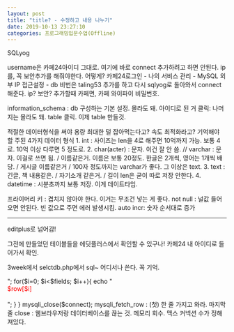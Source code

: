 ```yaml
---
layout: post
title: "title? - 수정하고 내용 나누기"
date: 2019-10-13 23:27:10
categories: 프로그래밍입문수업(Offline)
---
```


SQLyog

username은 카페24아이디 그대로.
여기에 바로 connect 추가하려고 하면 안된다.
ip를, 꼭 보안추가를 해줘야한다. 어떻게?
카페24로그인 - 나의 서비스 관리 - MySQL 외부 IP 접근설정 - db 비번은 taling53
추가를 하고 다시 sqlyog로 돌아와서 connect해준다.
ip? 보안? 추가할때 카페면, 카페 와이파이 비밀번호.

information_schema : db 구성하는 기본 설정. 몰라도 돼.
아이디로 된 거 클릭: 나머지는 몰라도 돼. table 클릭.
이제 table 만들것.

적절한 데이터형식을 써야 용량 최대한 덜 잡아먹는다고? 속도 최적화라고?
기억해야 할 주된 4가지 데이터 형식
	1. int : 사이즈는 len을 4로 해주면 10억까지 가능. 보통 4로. 10억 이상 다루면 5 정도로.
	2. char(acter) : 문자. 이건 잘 안 씀. // varchar : 문자. 이걸로 쓰면 됨. / 이름같은거. 이름은 보통 20정도. 한글은 2개씩, 영어는 1개씩 배당. / 게시글 이름같은거 / 100자 정도까지는 varchar가 좋다. 그 이상은 text.
	3. text : 긴글, 책 내용같은. / 자기소개 같은거. / 길이 len은 굳이 따로 저장 안한다.
	4. datetime : 시분초까지 보통 저장. 이게 데이트타임.

프라이머리 키 : 겹치지 않아야 한다. 이거는 무조건 넣는 게 좋다.
not null : 널값 들어오면 안된다. 빈 값으로 주면 에러 발생시킴.
auto incr: 숫자 순서대로 증가

---------------------------------------------------
editplus로 넘어감!

그전에 만들었던 테이블들을 에딧플러스에서 확인할 수 있구나!
카페24 내 아이디로 들어가서 확인.

3week에서 selctdb.php에서 sql~  어디서나 쓴다. 꼭 기억.

<?
$connect = mysqli_connect("localhost", "apsos177", "taling53");

$db_con = mysqli_select_db($connect, "apsos177");

$sql = "select * from table123";
$result = mysqli_query($connect, $sql);

$fields = mysqli_num_fields($result);

while ($row = mysqli_fetch_row($result)){
	echo "<br>";
	for($i=0; $i<$fields; $i++){
	echo "<br><div style='color:red'> $row[$i] </div></br>";
	}
}
mysqli_close($connect);


mysqli_fetch_row : (첫) 한 줄 가지고 와라.

마지막 줄 close : 웹브라우저랑 데이터베이스를 끊는 것. 메모리 회수. 맥스 커넥션 수가 정해져있다.
